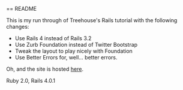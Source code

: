 == README

This is my run through of Treehouse's Rails tutorial with the following changes:

  * Use Rails 4 instead of Rails 3.2
  * Use Zurb Foundation instead of Twitter Bootstrap
  * Tweak the layout to play nicely with Foundation
  * Use Better Errors for, well... better errors.

Oh, and the site is hosted [here](http://mlttanaka-treebook.herokuapp.com).

Ruby 2.0, Rails 4.0.1

